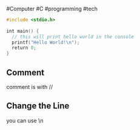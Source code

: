 #Computer #C #programming #tech 

```C
#include <stdio.h>  
  
int main() {  
  // this will print hello world in the console
  printf("Hello World!\n");  
  return 0;  
}
```

## Comment 
comment is with //
## Change the Line
you can use \n
